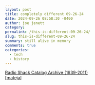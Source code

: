 ```yaml
---
layout: post
title: completely different 09-26-24
date: 2024-09-26 08:58:30 -0400
author: joe jenett
category: 
permalink: /this-is-different-09-26-24/
slug: this-is-different-09-26-24
summary: still alive in memory
comments: true
categories:
  - tech
  - history
---
```

<a title="Radio Shack Catalog Archive (1939-2011)" href="https://www.radioshackcatalogs.com/">Radio Shack Catalog Archive (1939-2011)</a><br>[<a title="source" href="https://pinboard.in/u:mateja">mateja</a>]

<a href="https://brid.gy/publish/mastodon"></a>